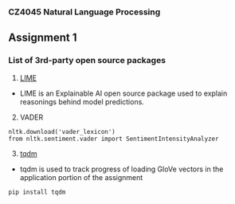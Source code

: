 ### CZ4045 Natural Language Processing
## Assignment 1

### List of 3rd-party open source packages
1. [LIME](https://github.com/marcotcr/lime)
- LIME is an Explainable AI open source package used to explain reasonings behind model predictions. 
2. VADER
```
nltk.download('vader_lexicon')
from nltk.sentiment.vader import SentimentIntensityAnalyzer
```
3. [tqdm](https://pypi.org/project/tqdm/)
- tqdm is used to track progress of loading GloVe vectors in the application portion of the assignment
```
pip install tqdm
```
